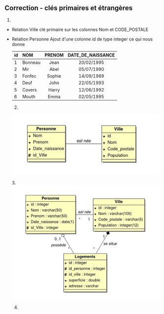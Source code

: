 ## Correction - clés primaires et étrangères

  1.

* Relation Ville clé primaire sur les colonnes Nom et CODE_POSTALE
* Relation Personne Ajout d'une colonne id de type integer ce qui nous donne

  | id  | NOM     | PRENOM | DATE_DE_NAISSANCE |
  |:--- |:------- |:------:|:-----------------:|
  | 1   | Bonneau | Jean   | 20/02/1995        |
  | 2   | Mir     | Abel   | 05/07/1990        |
  | 3   | Fonfec  | Sophie | 14/09/1989        |
  | 4   | Deuf    | John   | 22/05/1993        |
  | 5   | Covers  | Harry  | 12/06/1992        |
  | 6   | Mouth   | Emma   | 02/05/1995        |

  2.

  ![Lien Personne Ville](img/personne_ville.png)

  3.![Lien Personne Ville](img/logement_ville.png)

  4.
